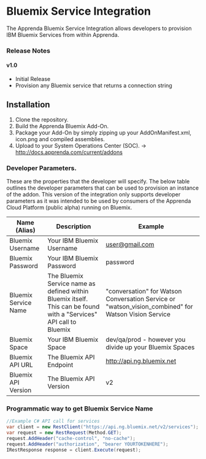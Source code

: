 # Bluemix Service Integration

The Apprenda Bluemix Service Integration allows developers to provision IBM Bluemix Services from within Apprenda. 

### Release Notes

#### v1.0
  * Initial Release
  * Provision any Bluemix service that returns a connection string

## Installation
1. Clone the repository.
2. Build the Apprenda Bluemix Add-On.
3. Package your Add-On by simply zipping up your AddOnManifest.xml, icon.png and compiled assemblies. 
4. Upload to your System Operations Center (SOC). -> http://docs.apprenda.com/current/addons

### Developer Parameters.

These are the properties that the developer will specify. The below table outlines the developer parameters that can be used to provision an instance of the addon. This version of the integration only supports developer parameters as it was intended to be used by consumers of the Apprenda Cloud Platform (public alpha) running on Bluemix. 

| Name (Alias) | Description | Example | 
| ------------ | ----------- | ------- |
| Bluemix Username | Your IBM Bluemix Username | user@gmail.com | 
| Bluemix Password | Your IBM Bluemix Password | password |
| Bluemix Service Name | The Bluemix Service name as defined within Bluemix itself. This can be found with a "Services" API call to Bluemix | "conversation" for Watson Conversation Service or "watson_vision_combined" for Watson Vision Service|
| Bluemix Space | Your IBM Bluemix Space | dev/qa/prod - however you divide up your Bluemix Spaces |
| Bluemix API URL | The Bluemix API Endpoint | http://api.ng.bluemix.net |
| Bluemix API Version | The Bluemix API Version | v2 |


### Programmatic way to get Bluemix Service Name

```cs
//Example C# API call for services
var client = new RestClient("https://api.ng.bluemix.net/v2/services");
var request = new RestRequest(Method.GET);
request.AddHeader("cache-control", "no-cache");
request.AddHeader("authorization", "bearer YOURTOKENHERE");
IRestResponse response = client.Execute(request);
```